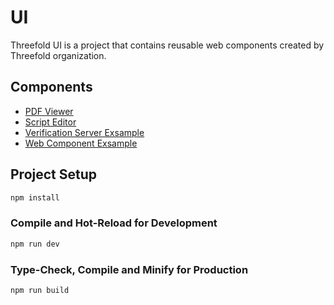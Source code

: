 # UI

Threefold UI is a project that contains reusable web components created by Threefold organization.

## Components

- [PDF Viewer](./docs/pdf_viewer.md)
- [Script Editor](./docs/script_editor.md)
- [Verification Server Exsample](./docs/server_verification.md)
- [Web Component Exsample](./docs/web_component.md)

## Project Setup

```sh
npm install
```

### Compile and Hot-Reload for Development

```sh
npm run dev
```

### Type-Check, Compile and Minify for Production

```sh
npm run build
```
